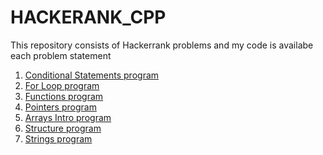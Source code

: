 # HACKERANK_CPP
This repository consists of Hackerrank problems and my code is availabe each problem statement 

1) <a href="https://github.com/SHUBHAMBANSAL001/HACKERANK_CPP/blob/master/IFnumtoword.cpp"> Conditional Statements program</a>  
2)  <a href="https://github.com/SHUBHAMBANSAL001/HACKERANK_CPP/blob/master/ForLoop.cpp"> For Loop program</a>
3)  <a href="https://github.com/SHUBHAMBANSAL001/HACKERANK_CPP/blob/master/Functions.cpp"> Functions program</a> 
4)  <a href="https://github.com/SHUBHAMBANSAL001/HACKERANK_CPP/blob/master/pointers.cpp"> Pointers program</a> 
5)  <a href="https://github.com/SHUBHAMBANSAL001/HACKERANK_CPP/blob/master/ArraysIntro.cpp"> Arrays Intro program</a> 
6)  <a href="https://github.com/SHUBHAMBANSAL001/HACKERANK_CPP/blob/master/Struct.cpp"> Structure program</a>
7)  <a href="https://github.com/SHUBHAMBANSAL001/HACKERANK_CPP/blob/master/Strings.cpp"> Strings program</a> 
